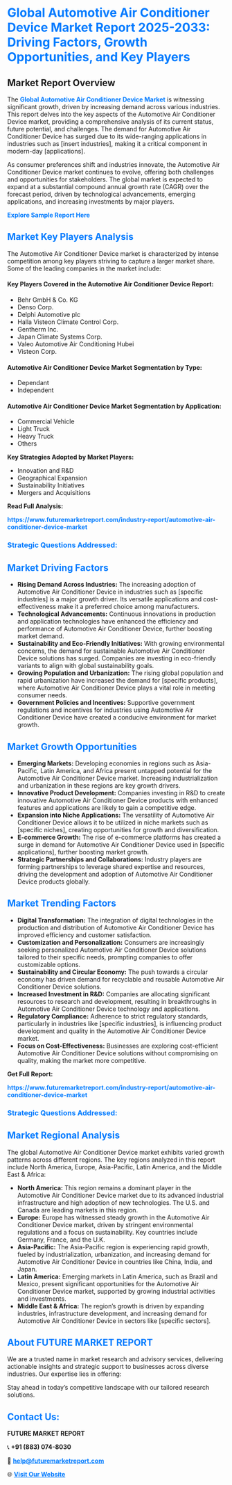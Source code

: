 <h1 style="color: #007BFF;">Global Automotive Air Conditioner Device Market Report 2025-2033: Driving Factors, Growth Opportunities, and Key Players</h1>

<section id="overview">
<h2>Market Report Overview</h2>
<p>The <a href="https://www.futuremarketreport.com/industry-report/automotive-air-conditioner-device-market" style="color: #007BFF; text-decoration: none;"><strong>Global Automotive Air Conditioner Device Market</strong></a> is witnessing significant growth, driven by increasing demand across various industries. This report delves into the key aspects of the Automotive Air Conditioner Device market, providing a comprehensive analysis of its current status, future potential, and challenges. The demand for Automotive Air Conditioner Device has surged due to its wide-ranging applications in industries such as [insert industries], making it a critical component in modern-day [applications].</p>
<p>As consumer preferences shift and industries innovate, the Automotive Air Conditioner Device market continues to evolve, offering both challenges and opportunities for stakeholders. The global market is expected to expand at a substantial compound annual growth rate (CAGR) over the forecast period, driven by technological advancements, emerging applications, and increasing investments by major players.</p>
</section>

<section id="overview">
<p><a href="https://www.futuremarketreport.com/request-sample/reportId=55431" style="color: #007BFF; text-decoration: none;"><strong>Explore Sample Report Here</strong></a></p>
</section>

<section id="key-players">
<h2 style="color: #007BFF;">Market Key Players Analysis</h2>
<p>The Automotive Air Conditioner Device market is characterized by intense competition among key players striving to capture a larger market share. Some of the leading companies in the market include:</p>
<h4>Key Players Covered in the Automotive Air Conditioner Device Report:</h4>
<ul><li>Behr GmbH &amp; Co. KG</li><li>Denso Corp.</li><li>Delphi Automotive plc</li><li>Halla Visteon Climate Control Corp.</li><li>Gentherm Inc.</li><li>Japan Climate Systems Corp.</li><li>Valeo Automotive Air Conditioning Hubei</li><li>Visteon Corp.</li></ul>
<h4>Automotive Air Conditioner Device Market Segmentation by Type:</h4>
<ul><li>Dependant</li><li>Independent</li></ul>

<h4>Automotive Air Conditioner Device Market Segmentation by Application:</h4>
<ul><li>Commercial Vehicle</li><li>Light Truck</li><li>Heavy Truck</li><li>Others</li></ul>
<p><strong>Key Strategies Adopted by Market Players:</strong></p>
<ul>
<li>Innovation and R&D</li>
<li>Geographical Expansion</li>
<li>Sustainability Initiatives</li>
<li>Mergers and Acquisitions</li>
</ul>
</section>

<section>
<p><strong>Read Full Analysis: </strong></p><a href="https://www.futuremarketreport.com/industry-report/automotive-air-conditioner-device-market" style="color: #007BFF; text-decoration: none;"><strong>https://www.futuremarketreport.com/industry-report/automotive-air-conditioner-device-market</strong></a>
<h3 style="color: #007BFF;">Strategic Questions Addressed:</h3>
</section>

<section id="driving-factors">
<h2 style="color: #007BFF;">Market Driving Factors</h2>
<ul>
<li><strong>Rising Demand Across Industries:</strong> The increasing adoption of Automotive Air Conditioner Device in industries such as [specific industries] is a major growth driver. Its versatile applications and cost-effectiveness make it a preferred choice among manufacturers.</li>
<li><strong>Technological Advancements:</strong> Continuous innovations in production and application technologies have enhanced the efficiency and performance of Automotive Air Conditioner Device, further boosting market demand.</li>
<li><strong>Sustainability and Eco-Friendly Initiatives:</strong> With growing environmental concerns, the demand for sustainable Automotive Air Conditioner Device solutions has surged. Companies are investing in eco-friendly variants to align with global sustainability goals.</li>
<li><strong>Growing Population and Urbanization:</strong> The rising global population and rapid urbanization have increased the demand for [specific products], where Automotive Air Conditioner Device plays a vital role in meeting consumer needs.</li>
<li><strong>Government Policies and Incentives:</strong> Supportive government regulations and incentives for industries using Automotive Air Conditioner Device have created a conducive environment for market growth.</li>
</ul>
</section>

<section id="growth-opportunities">
<h2 style="color: #007BFF;">Market Growth Opportunities</h2>
<ul>
<li><strong>Emerging Markets:</strong> Developing economies in regions such as Asia-Pacific, Latin America, and Africa present untapped potential for the Automotive Air Conditioner Device market. Increasing industrialization and urbanization in these regions are key growth drivers.</li>
<li><strong>Innovative Product Development:</strong> Companies investing in R&D to create innovative Automotive Air Conditioner Device products with enhanced features and applications are likely to gain a competitive edge.</li>
<li><strong>Expansion into Niche Applications:</strong> The versatility of Automotive Air Conditioner Device allows it to be utilized in niche markets such as [specific niches], creating opportunities for growth and diversification.</li>
<li><strong>E-commerce Growth:</strong> The rise of e-commerce platforms has created a surge in demand for Automotive Air Conditioner Device used in [specific applications], further boosting market growth.</li>
<li><strong>Strategic Partnerships and Collaborations:</strong> Industry players are forming partnerships to leverage shared expertise and resources, driving the development and adoption of Automotive Air Conditioner Device products globally.</li>
</ul>
</section>

<section id="trending-factors">
<h2 style="color: #007BFF;">Market Trending Factors</h2>
<ul>
<li><strong>Digital Transformation:</strong> The integration of digital technologies in the production and distribution of Automotive Air Conditioner Device has improved efficiency and customer satisfaction.</li>
<li><strong>Customization and Personalization:</strong> Consumers are increasingly seeking personalized Automotive Air Conditioner Device solutions tailored to their specific needs, prompting companies to offer customizable options.</li>
<li><strong>Sustainability and Circular Economy:</strong> The push towards a circular economy has driven demand for recyclable and reusable Automotive Air Conditioner Device solutions.</li>
<li><strong>Increased Investment in R&D:</strong> Companies are allocating significant resources to research and development, resulting in breakthroughs in Automotive Air Conditioner Device technology and applications.</li>
<li><strong>Regulatory Compliance:</strong> Adherence to strict regulatory standards, particularly in industries like [specific industries], is influencing product development and quality in the Automotive Air Conditioner Device market.</li>
<li><strong>Focus on Cost-Effectiveness:</strong> Businesses are exploring cost-efficient Automotive Air Conditioner Device solutions without compromising on quality, making the market more competitive.</li>
</ul>
</section>

<section>
<p><strong>Get Full Report: </strong></p><a href="https://www.futuremarketreport.com/industry-report/automotive-air-conditioner-device-market" style="color: #007BFF; text-decoration: none;"><strong>https://www.futuremarketreport.com/industry-report/automotive-air-conditioner-device-market</strong></a>
<h3 style="color: #007BFF;">Strategic Questions Addressed:</h3>
</section>


<section id="regional-analysis">
<h2 style="color: #007BFF;">Market Regional Analysis</h2>
<p>The global Automotive Air Conditioner Device market exhibits varied growth patterns across different regions. The key regions analyzed in this report include North America, Europe, Asia-Pacific, Latin America, and the Middle East & Africa:</p>
<ul>
<li><strong>North America:</strong> This region remains a dominant player in the Automotive Air Conditioner Device market due to its advanced industrial infrastructure and high adoption of new technologies. The U.S. and Canada are leading markets in this region.</li>
<li><strong>Europe:</strong> Europe has witnessed steady growth in the Automotive Air Conditioner Device market, driven by stringent environmental regulations and a focus on sustainability. Key countries include Germany, France, and the U.K.</li>
<li><strong>Asia-Pacific:</strong> The Asia-Pacific region is experiencing rapid growth, fueled by industrialization, urbanization, and increasing demand for Automotive Air Conditioner Device in countries like China, India, and Japan.</li>
<li><strong>Latin America:</strong> Emerging markets in Latin America, such as Brazil and Mexico, present significant opportunities for the Automotive Air Conditioner Device market, supported by growing industrial activities and investments.</li>
<li><strong>Middle East & Africa:</strong> The region’s growth is driven by expanding industries, infrastructure development, and increasing demand for Automotive Air Conditioner Device in sectors like [specific sectors].</li>
</ul>
</section>

<footer>
<h2 style="color: #007BFF;">About FUTURE MARKET REPORT</h2>
<p>We are a trusted name in market research and advisory services, delivering actionable insights and strategic support to businesses across diverse industries. Our expertise lies in offering:</p>

<p>Stay ahead in today’s competitive landscape with our tailored research solutions.</p>

<h2 style="color: #007BFF;">Contact Us:</h2>
<p><strong>FUTURE MARKET REPORT</strong></p>
<p>📞 <strong>+91 (883) 074-8030</strong></p>
<p>📧 <strong><a href="mailto:help@futuremarketreport.com" style="color: #007BFF;">help@futuremarketreport.com</a></strong></p>
<p>🌐 <strong><a href="https://www.futuremarketreport.com/" style="color: #007BFF;">Visit Our Website</a></strong></p>
</footer>